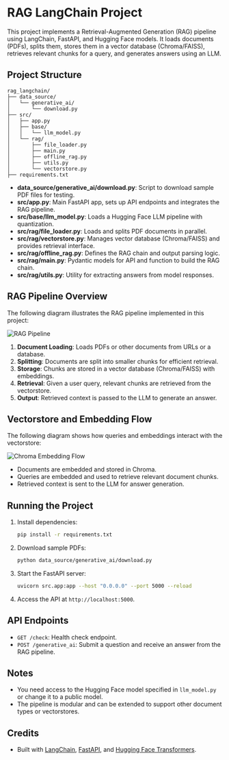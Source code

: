 # RAG LangChain Project

This project implements a Retrieval-Augmented Generation (RAG) pipeline using LangChain, FastAPI, and Hugging Face models. It loads documents (PDFs), splits them, stores them in a vector database (Chroma/FAISS), retrieves relevant chunks for a query, and generates answers using an LLM.

## Project Structure

```
rag_langchain/
├── data_source/
│   └── generative_ai/
│       └── download.py
├── src/
│   ├── app.py
│   ├── base/
│   │   └── llm_model.py
│   └── rag/
│       ├── file_loader.py
│       ├── main.py
│       ├── offline_rag.py
│       ├── utils.py
│       └── vectorstore.py
├── requirements.txt
```

- **data_source/generative_ai/download.py**: Script to download sample PDF files for testing.
- **src/app.py**: Main FastAPI app, sets up API endpoints and integrates the RAG pipeline.
- **src/base/llm_model.py**: Loads a Hugging Face LLM pipeline with quantization.
- **src/rag/file_loader.py**: Loads and splits PDF documents in parallel.
- **src/rag/vectorstore.py**: Manages vector database (Chroma/FAISS) and provides retrieval interface.
- **src/rag/offline_rag.py**: Defines the RAG chain and output parsing logic.
- **src/rag/main.py**: Pydantic models for API and function to build the RAG chain.
- **src/rag/utils.py**: Utility for extracting answers from model responses.

## RAG Pipeline Overview

The following diagram illustrates the RAG pipeline implemented in this project:

![RAG Pipeline](doc_loading_pipeline.png)

1. **Document Loading**: Loads PDFs or other documents from URLs or a database.
2. **Splitting**: Documents are split into smaller chunks for efficient retrieval.
3. **Storage**: Chunks are stored in a vector database (Chroma/FAISS) with embeddings.
4. **Retrieval**: Given a user query, relevant chunks are retrieved from the vectorstore.
5. **Output**: Retrieved context is passed to the LLM to generate an answer.

## Vectorstore and Embedding Flow

The following diagram shows how queries and embeddings interact with the vectorstore:

![Chroma Embedding Flow](chroma_embedding_flow.png)

- Documents are embedded and stored in Chroma.
- Queries are embedded and used to retrieve relevant document chunks.
- Retrieved context is sent to the LLM for answer generation.

## Running the Project

1. Install dependencies:
   ```sh
   pip install -r requirements.txt
   ```
2. Download sample PDFs:
   ```sh
   python data_source/generative_ai/download.py
   ```
3. Start the FastAPI server:
   ```sh
   uvicorn src.app:app --host "0.0.0.0" --port 5000 --reload
   ```
4. Access the API at `http://localhost:5000`.

## API Endpoints

- `GET /check`: Health check endpoint.
- `POST /generative_ai`: Submit a question and receive an answer from the RAG pipeline.

## Notes
- You need access to the Hugging Face model specified in `llm_model.py` or change it to a public model.
- The pipeline is modular and can be extended to support other document types or vectorstores.

## Credits
- Built with [LangChain](https://github.com/langchain-ai/langchain), [FastAPI](https://fastapi.tiangolo.com/), and [Hugging Face Transformers](https://huggingface.co/docs/transformers/index).
